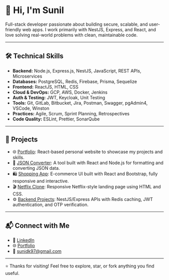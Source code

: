 # 👋 Hi, I'm Sunil

Full-stack developer passionate about building secure, scalable, and user-friendly web apps. I work primarily with NestJS, Express, and React, and love solving real-world problems with clean, maintainable code.

---

## 🛠 Technical Skills

- **Backend:** Node.js, Express.js, NestJS, JavaScript, REST APIs, Microservices  
- **Databases:** PostgreSQL, Redis, Firebase, Prisma, Sequelize  
- **Frontend:** ReactJS, HTML, CSS  
- **Cloud & DevOps:** GCP, AWS, Docker, Jenkins  
- **Auth & Testing:** JWT, Keycloak, Unit Testing  
- **Tools:** Git, GitLab, Bitbucket, Jira, Postman, Swagger, pgAdmin4, VSCode, Winston
- **Practices:** Agile, Scrum, Sprint Planning, Retrospectives  
- **Code Quality:** ESLint, Prettier, SonarQube

---

## 🚀 Projects

- 🌐 [Portfolio](https://sunidk-portfolio.netlify.app/): React-based personal website to showcase my projects and skills.  
- 🔄 [JSON Converter](https://sunidk-json-converter.netlify.app/): A tool built with React and Node.js for formatting and converting JSON data.  
- 🛍️ [Shopping App](https://sunidk-shopping.netlify.app/): E-commerce UI built with React and Bootstrap, fully responsive and interactive.  
- 🎬 [Netflix Clone](https://sunidk-netfliix.netlify.app/): Responsive Netflix-style landing page using HTML and CSS.  
- ⚙️ [Backend Projects](https://github.com/sunidk?tab=repositories): NestJS/Express APIs with Redis caching, JWT authentication, and OTP verification.

---

## 📬 Connect with Me

- 💼 [LinkedIn](https://linkedin.com/in/sunil-kotian-914428109)  
- 🌐 [Portfolio](https://sunidk-portfolio.netlify.app/)  
- 📧 sunidk97@gmail.com  

---

⭐ Thanks for visiting! Feel free to explore, star, or fork anything you find useful.
